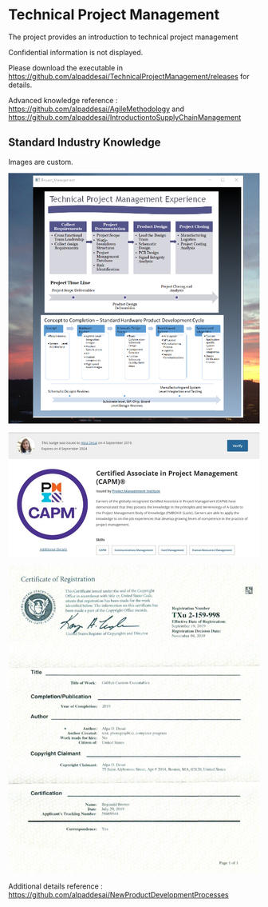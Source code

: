 # Technical Project Management

The project provides an introduction to technical project management 

Confidential information is not displayed. 

Please download the executable in https://github.com/alpaddesai/TechnicalProjectManagement/releases for details. 

Advanced knowledge reference : https://github.com/alpaddesai/AgileMethodology and https://github.com/alpaddesai/IntroductiontoSupplyChainManagement

## Standard Industry Knowledge

Images are custom. 

![image](TPM.png)

![image](CAPM.jpg)

![image](USCopyrightCertificateofRegistration.png)

Additional details reference : https://github.com/alpaddesai/NewProductDevelopmentProcesses
